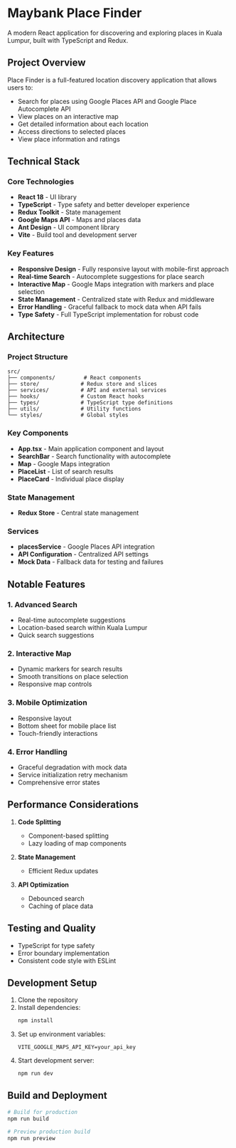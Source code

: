 # Maybank Place Finder

A modern React application for discovering and exploring places in Kuala Lumpur, built with TypeScript and Redux.

## Project Overview

Place Finder is a full-featured location discovery application that allows users to:
- Search for places using Google Places API and Google Place Autocomplete API
- View places on an interactive map
- Get detailed information about each location
- Access directions to selected places
- View place information and ratings

## Technical Stack

### Core Technologies
- **React 18** - UI library
- **TypeScript** - Type safety and better developer experience
- **Redux Toolkit** - State management
- **Google Maps API** - Maps and places data
- **Ant Design** - UI component library
- **Vite** - Build tool and development server

### Key Features
- **Responsive Design** - Fully responsive layout with mobile-first approach
- **Real-time Search** - Autocomplete suggestions for place search
- **Interactive Map** - Google Maps integration with markers and place selection
- **State Management** - Centralized state with Redux and middleware
- **Error Handling** - Graceful fallback to mock data when API fails
- **Type Safety** - Full TypeScript implementation for robust code

## Architecture

### Project Structure
```
src/
├── components/         # React components
├── store/             # Redux store and slices
├── services/          # API and external services
├── hooks/             # Custom React hooks
├── types/             # TypeScript type definitions
├── utils/             # Utility functions
└── styles/            # Global styles
```

### Key Components
- **App.tsx** - Main application component and layout
- **SearchBar** - Search functionality with autocomplete
- **Map** - Google Maps integration
- **PlaceList** - List of search results
- **PlaceCard** - Individual place display

### State Management
- **Redux Store** - Central state management

### Services
- **placesService** - Google Places API integration
- **API Configuration** - Centralized API settings
- **Mock Data** - Fallback data for testing and failures

## Notable Features

### 1. Advanced Search
- Real-time autocomplete suggestions
- Location-based search within Kuala Lumpur
- Quick search suggestions

### 2. Interactive Map
- Dynamic markers for search results
- Smooth transitions on place selection
- Responsive map controls

### 3. Mobile Optimization
- Responsive layout
- Bottom sheet for mobile place list
- Touch-friendly interactions

### 4. Error Handling
- Graceful degradation with mock data
- Service initialization retry mechanism
- Comprehensive error states

## Performance Considerations

1. **Code Splitting**
   - Component-based splitting
   - Lazy loading of map components

2. **State Management**
   - Efficient Redux updates

3. **API Optimization**
   - Debounced search
   - Caching of place data

## Testing and Quality

- TypeScript for type safety
- Error boundary implementation
- Consistent code style with ESLint

## Development Setup

1. Clone the repository
2. Install dependencies:
   ```bash
   npm install
   ```
3. Set up environment variables:
   ```
   VITE_GOOGLE_MAPS_API_KEY=your_api_key
   ```
4. Start development server:
   ```bash
   npm run dev
   ```

## Build and Deployment

```bash
# Build for production
npm run build

# Preview production build
npm run preview
```